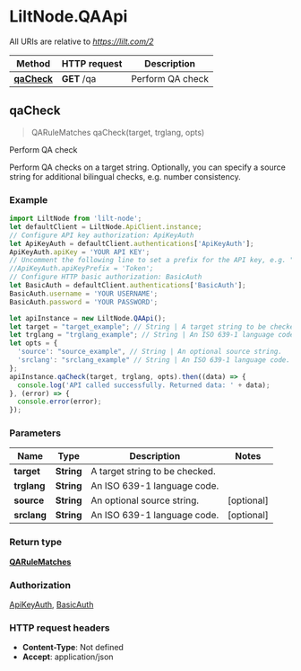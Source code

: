 # LiltNode.QAApi

All URIs are relative to *https://lilt.com/2*

Method | HTTP request | Description
------------- | ------------- | -------------
[**qaCheck**](QAApi.md#qaCheck) | **GET** /qa | Perform QA check



## qaCheck

> QARuleMatches qaCheck(target, trglang, opts)

Perform QA check

Perform QA checks on a target string. Optionally, you can specify a source string for additional bilingual checks, e.g. number consistency. 

### Example

```javascript
import LiltNode from 'lilt-node';
let defaultClient = LiltNode.ApiClient.instance;
// Configure API key authorization: ApiKeyAuth
let ApiKeyAuth = defaultClient.authentications['ApiKeyAuth'];
ApiKeyAuth.apiKey = 'YOUR API KEY';
// Uncomment the following line to set a prefix for the API key, e.g. "Token" (defaults to null)
//ApiKeyAuth.apiKeyPrefix = 'Token';
// Configure HTTP basic authorization: BasicAuth
let BasicAuth = defaultClient.authentications['BasicAuth'];
BasicAuth.username = 'YOUR USERNAME';
BasicAuth.password = 'YOUR PASSWORD';

let apiInstance = new LiltNode.QAApi();
let target = "target_example"; // String | A target string to be checked.
let trglang = "trglang_example"; // String | An ISO 639-1 language code.
let opts = {
  'source': "source_example", // String | An optional source string.
  'srclang': "srclang_example" // String | An ISO 639-1 language code.
};
apiInstance.qaCheck(target, trglang, opts).then((data) => {
  console.log('API called successfully. Returned data: ' + data);
}, (error) => {
  console.error(error);
});

```

### Parameters


Name | Type | Description  | Notes
------------- | ------------- | ------------- | -------------
 **target** | **String**| A target string to be checked. | 
 **trglang** | **String**| An ISO 639-1 language code. | 
 **source** | **String**| An optional source string. | [optional] 
 **srclang** | **String**| An ISO 639-1 language code. | [optional] 

### Return type

[**QARuleMatches**](QARuleMatches.md)

### Authorization

[ApiKeyAuth](../README.md#ApiKeyAuth), [BasicAuth](../README.md#BasicAuth)

### HTTP request headers

- **Content-Type**: Not defined
- **Accept**: application/json

